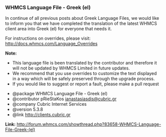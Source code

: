 ### WHMCS Language File - Greek (el)

In continue of all previous posts about Greek Language Files, we would like to inform you that we have completed the translation of the latest WHMCS client area into Greek (el) for everyone that needs it.

For instructions on overrides, please visit: http://docs.whmcs.com/Language_Overrides

**Note:**

- This language file is been translated by the contributor and therefore it will not be updated by WHMCS Limited in future updates.
- We recommend that you use overrides to customize the text displayed in a way which will be safely preserved through the upgrade process.
- If you would like to suggest or report a fault, please make a pull request

 * @package    	    WHMCS Language File - Greek (el)
 * @contributor	    pRieStaKos <ianastasiasdis@cubric.gr>
 * @company	        Cubric Internet Services
 * @version    	    5.3.8
 * @link       	    http://clients.cubric.gr

**Link:** http://forum.whmcs.com/showthread.php?83658-WHMCS-Language-File-Greek-(el)
